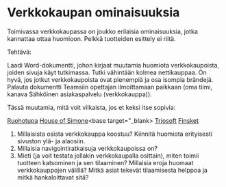 # Verkkokaupan ominaisuuksia

Toimivassa verkkokaupassa on joukko erilaisia ominaisuuksia, jotka kannattaa ottaa huomioon. Pelkkä tuotteiden esittely ei riitä.

Tehtävä:

Laadi Word-dokumentti, johon kirjaat muutamia huomiota verkkokaupoista, joiden sivuja käyt tutkimassa. Tutki vähintään kolmea nettikauppaa. On hyvä, jos jotkut verkkokaupoista ovat pienempiä ja osa isompia brändejä. Palauta dokumentti Teamsiin opettajan ilmoittamaan paikkaan (oma tiimi, kanava Sähköinen asiakaspalvelu (verkkokauppa)).

Tässä muutamia, mitä voit vilkaista, jos et keksi itse sopivia:

[Ruohotupa](https://ruohotupa.vilkas.shop/)<base target="_blank">
[House of Simone](https://holvi.com/shop/hosfin/)<base target="_blank>
[Triosoft](https://www.triosoft.fi/index.html)<base target="_blank">
[Finsket](https://finsket.com/fi)<base target="_blank">

1. Millaisista osista verkkokauppa koostuu? Kiinnitä huomiota erityisesti sivuston ylä- ja alaosiin.
2. Millaisia navigointiratkaisuja verkkokaupoissa on?
3. Mieti (ja voit testata jollakin verkkokaupalla osittain), miten toimii tuotteen katsominen ja sen tilaaminen? Millaisia eroja huomaat verkkokauppojen välillä? Mitkä asiat tekevät tilaamisesta helppoa ja mitkä hankaloittavat sitä?
